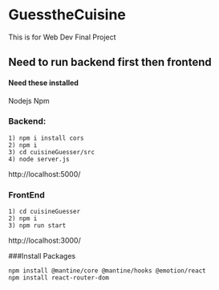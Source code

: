 # GuesstheCuisine
This is for Web Dev Final Project



## Need to run backend first then frontend
#### Need these installed
Nodejs
Npm

### Backend:
```
1) npm i install cors
2) npm i
3) cd cuisineGuesser/src
4) node server.js
```
http://localhost:5000/


### FrontEnd
```
1) cd cuisineGuesser
2) npm i
3) npm run start
```

http://localhost:3000/


###Install Packages


```
npm install @mantine/core @mantine/hooks @emotion/react
npm install react-router-dom 
```